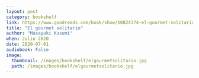 ```yaml
---
layout: post
category: bookshelf
link: https://www.goodreads.com/book/show/10824374-el-gourmet-solitario
title: "El gourmet solitario"
author: "Masayuki Kusumi"
when: Julio 2020
date: 2020-07-01
audiobook: False
image:
  thumbnail: /images/bookshelf/elgourmetsolitario.jpg
  path: /images/bookshelf/elgourmetsolitario.jpg
---
```

